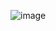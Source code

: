 ![image](https://github.com/OlafGrzesiak/Quadratic_Equation_Algorithm/assets/115358036/2445a94a-b43a-42a7-8fd0-62833b2026f2)
